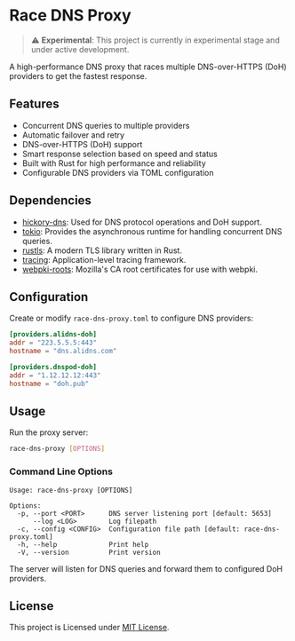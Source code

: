 # Race DNS Proxy

> ⚠️ **Experimental**: This project is currently in experimental stage and under active development.

A high-performance DNS proxy that races multiple DNS-over-HTTPS (DoH) providers to get the fastest response.

## Features

- Concurrent DNS queries to multiple providers
- Automatic failover and retry
- DNS-over-HTTPS (DoH) support
- Smart response selection based on speed and status
- Built with Rust for high performance and reliability
- Configurable DNS providers via TOML configuration

## Dependencies

- [hickory-dns](https://github.com/hickory-dns/hickory-dns): Used for DNS protocol operations and DoH support.
- [tokio](https://github.com/tokio-rs/tokio): Provides the asynchronous runtime for handling concurrent DNS queries.
- [rustls](https://github.com/rustls/rustls): A modern TLS library written in Rust.
- [tracing](https://github.com/tokio-rs/tracing): Application-level tracing framework.
- [webpki-roots](https://github.com/rustls/webpki-roots): Mozilla's CA root certificates for use with webpki.

## Configuration

Create or modify `race-dns-proxy.toml` to configure DNS providers:

```toml
[providers.alidns-doh]
addr = "223.5.5.5:443"
hostname = "dns.alidns.com"

[providers.dnspod-doh]
addr = "1.12.12.12:443"
hostname = "doh.pub"
```

## Usage

Run the proxy server:

```bash
race-dns-proxy [OPTIONS]
```

### Command Line Options

```
Usage: race-dns-proxy [OPTIONS]

Options:
  -p, --port <PORT>      DNS server listening port [default: 5653]
      --log <LOG>        Log filepath
  -c, --config <CONFIG>  Configuration file path [default: race-dns-proxy.toml]
  -h, --help             Print help
  -V, --version          Print version
```

The server will listen for DNS queries and forward them to configured DoH providers.

## License

This project is Licensed under [MIT License](LICENSE).
